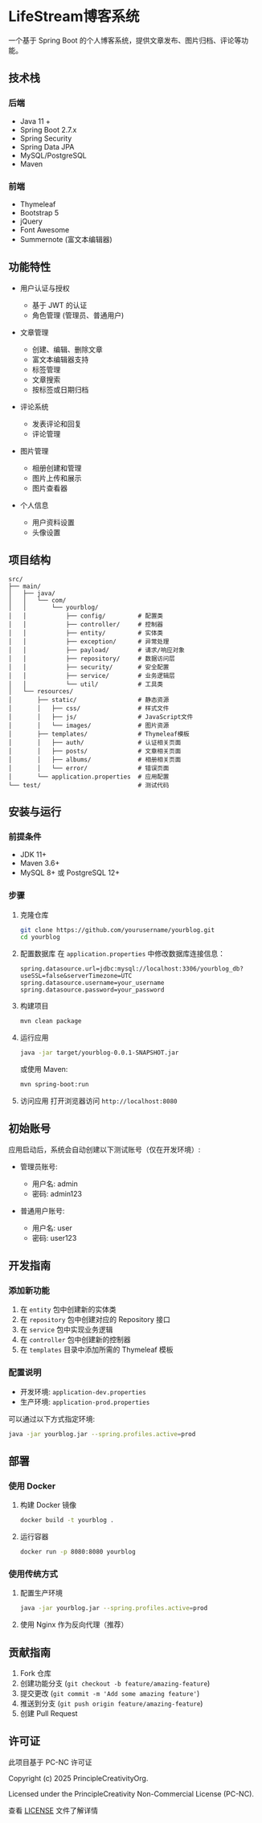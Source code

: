 # LifeStream博客系统

一个基于 Spring Boot 的个人博客系统，提供文章发布、图片归档、评论等功能。

## 技术栈

### 后端
- Java 11 +
- Spring Boot 2.7.x
- Spring Security
- Spring Data JPA
- MySQL/PostgreSQL
- Maven

### 前端
- Thymeleaf
- Bootstrap 5
- jQuery
- Font Awesome
- Summernote (富文本编辑器)

## 功能特性

- 用户认证与授权
    - 基于 JWT 的认证
    - 角色管理 (管理员、普通用户)

- 文章管理
    - 创建、编辑、删除文章
    - 富文本编辑器支持
    - 标签管理
    - 文章搜索
    - 按标签或日期归档

- 评论系统
    - 发表评论和回复
    - 评论管理

- 图片管理
    - 相册创建和管理
    - 图片上传和展示
    - 图片查看器

- 个人信息
    - 用户资料设置
    - 头像设置

## 项目结构

```
src/
├── main/
│   ├── java/
│   │   └── com/
│   │       └── yourblog/
│   │           ├── config/         # 配置类
│   │           ├── controller/     # 控制器
│   │           ├── entity/         # 实体类
│   │           ├── exception/      # 异常处理
│   │           ├── payload/        # 请求/响应对象
│   │           ├── repository/     # 数据访问层
│   │           ├── security/       # 安全配置
│   │           ├── service/        # 业务逻辑层
│   │           └── util/           # 工具类
│   └── resources/
│       ├── static/                 # 静态资源
│       │   ├── css/                # 样式文件
│       │   ├── js/                 # JavaScript文件
│       │   └── images/             # 图片资源
│       ├── templates/              # Thymeleaf模板
│       │   ├── auth/               # 认证相关页面
│       │   ├── posts/              # 文章相关页面
│       │   ├── albums/             # 相册相关页面
│       │   └── error/              # 错误页面
│       └── application.properties  # 应用配置
└── test/                           # 测试代码
```

## 安装与运行

### 前提条件

- JDK 11+
- Maven 3.6+
- MySQL 8+ 或 PostgreSQL 12+

### 步骤

1. 克隆仓库
   ```bash
   git clone https://github.com/yourusername/yourblog.git
   cd yourblog
   ```

2. 配置数据库
   在 `application.properties` 中修改数据库连接信息：
   ```properties
   spring.datasource.url=jdbc:mysql://localhost:3306/yourblog_db?useSSL=false&serverTimezone=UTC
   spring.datasource.username=your_username
   spring.datasource.password=your_password
   ```

3. 构建项目
   ```bash
   mvn clean package
   ```

4. 运行应用
   ```bash
   java -jar target/yourblog-0.0.1-SNAPSHOT.jar
   ```
   或使用 Maven:
   ```bash
   mvn spring-boot:run
   ```

5. 访问应用
   打开浏览器访问 `http://localhost:8080`

## 初始账号

应用启动后，系统会自动创建以下测试账号（仅在开发环境）:

- 管理员账号:
    - 用户名: admin
    - 密码: admin123

- 普通用户账号:
    - 用户名: user
    - 密码: user123

## 开发指南

### 添加新功能

1. 在 `entity` 包中创建新的实体类
2. 在 `repository` 包中创建对应的 Repository 接口
3. 在 `service` 包中实现业务逻辑
4. 在 `controller` 包中创建新的控制器
5. 在 `templates` 目录中添加所需的 Thymeleaf 模板

### 配置说明

- 开发环境: `application-dev.properties`
- 生产环境: `application-prod.properties`

可以通过以下方式指定环境:
```bash
java -jar yourblog.jar --spring.profiles.active=prod
```

## 部署

### 使用 Docker

1. 构建 Docker 镜像
   ```bash
   docker build -t yourblog .
   ```

2. 运行容器
   ```bash
   docker run -p 8080:8080 yourblog
   ```

### 使用传统方式

1. 配置生产环境
   ```bash
   java -jar yourblog.jar --spring.profiles.active=prod
   ```

2. 使用 Nginx 作为反向代理（推荐）

## 贡献指南

1. Fork 仓库
2. 创建功能分支 (`git checkout -b feature/amazing-feature`)
3. 提交更改 (`git commit -m 'Add some amazing feature'`)
4. 推送到分支 (`git push origin feature/amazing-feature`)
5. 创建 Pull Request

## 许可证

此项目基于 PC-NC 许可证

Copyright (c) 2025 PrincipleCreativityOrg.

Licensed under the PrincipleCreativity Non-Commercial License (PC-NC).

查看 [LICENSE](LICENSE) 文件了解详情
